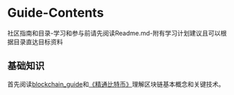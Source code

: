 # Guide-Contents
社区指南和目录-学习和参与前请先阅读Readme.md-附有学习计划建议且可以根据目录直达目标资料
## 基础知识
首先阅读[blockchain_guide](https://github.com/China-Blockchain/Guide-Contents/blob/master/blockchain%20basics/blockchain_guide%E9%98%85%E8%AF%BB%E6%8C%87%E5%8D%97.md)和[《精通比特币》](https://github.com/China-Blockchain/bitcoinbook)理解区块链基本概念和关键技术。
